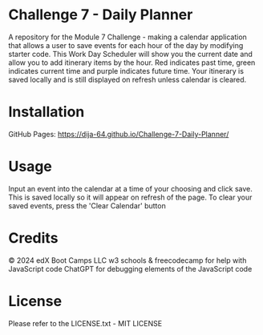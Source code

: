 # Challenge 7 - Daily Planner
A repository for the Module 7 Challenge - making a calendar application that allows a user to save events for each hour of the day by modifying starter code. This Work Day Scheduler will show you the current date and allow you to add itinerary items by the hour. Red indicates past time, green indicates current time and purple indicates future time. Your itinerary is saved locally and is still displayed on refresh unless calendar is cleared.

# Installation
GitHub Pages: https://dija-64.github.io/Challenge-7-Daily-Planner/ 

# Usage
Input an event into the calendar at a time of your choosing and click save. This is saved locally so it will appear on refresh of the page. To clear your saved events, press the 'Clear Calendar' button

# Credits
© 2024 edX Boot Camps LLC 
w3 schools & freecodecamp for help with JavaScript code
ChatGPT for debugging elements of the JavaScript code

# License
Please refer to the LICENSE.txt - MIT LICENSE